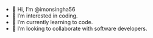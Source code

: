- 👋 Hi, I’m @imonsingha56
- 👀 I’m interested in coding.
- 🌱 I’m currently learning to code.
- 💞️ I’m looking to collaborate with software developers.


<!---
imonsingha56/imonsingha56 is a ✨ special ✨ repository because its `README.md` (this file) appears on your GitHub profile.
You can click the Preview link to take a look at your changes.
--->
